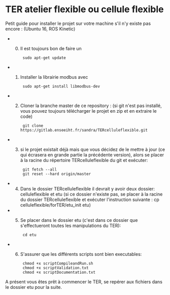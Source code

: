 # TER atelier flexible ou cellule flexible

Petit guide pour installer le projet sur votre machine s'il n'y existe pas encore : (Ubuntu 16, ROS Kinetic)

- 0) Il est toujours bon de faire un 

          sudo apt-get update

- 1) Installer la librairie modbus avec 

          sudo apt-get install libmodbus-dev
          
- 2) Cloner la branche master de ce repository :
    (si git n'est pas installé, vous pouvez toujours télécharger le projet en zip et en extraire le code)
    
          git clone https://gitlab.enseeiht.fr/sandra/TERcelluleflexible.git

- 3) si le projet existait déjà mais que vous décidez de le mettre à jour (ce qui écrasera en grande partie la précédente version), alors se placer à la racine du répertoire TERcelluleflexible du git et exécuter:

          git fetch --all
          git reset --hard origin/master

- 4) Dans le dossier TERcelluleflexible il devrait y avoir deux dossier: celluleflexible et etu (si ce dossier n'existe pas, se placer à la racine du dossier TERcelluleflexible et exécuter l'instruction suivante : cp celluleflexible/forTER/etu_init etu)

- 5) Se placer dans le dossier etu (c'est dans ce dossier que s'effectueront toutes les manipulations du TER):
    
          cd etu

- 6) S'assurer que les différents scripts sont bien executables:
    
          chmod +x scriptCompileandRun.sh
          chmod +x scriptValidation.txt
          chmod +x scriptDocumentation.txt

A présent vous êtes prêt à commencer le TER, se repérer aux fichiers dans le dossier etu pour la suite.

